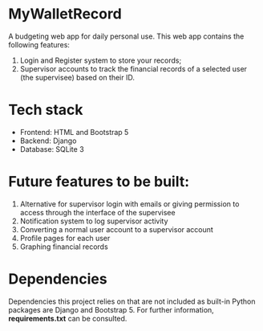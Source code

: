 # MyWalletRecord
A budgeting web app for daily personal use. This web app contains the following features:
1. Login and Register system to store your records;
2. Supervisor accounts to track the financial records of a selected user (the supervisee) based on their ID.

# Tech stack
- Frontend: HTML and Bootstrap 5
- Backend: Django
- Database: SQLite 3

# Future features to be built:
1. Alternative for supervisor login with emails or giving permission to access through the interface of the supervisee
2. Notification system to log supervisor activity
3. Converting a normal user account to a supervisor account
4. Profile pages for each user
5. Graphing financial records

# Dependencies
Dependencies this project relies on that are not included as built-in Python packages are Django and Bootstrap 5. For further information, **requirements.txt** can be consulted.
